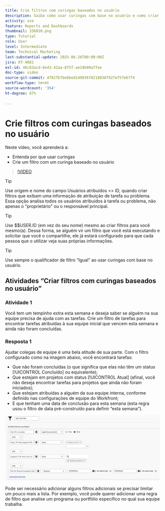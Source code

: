 ```yaml
---
title: Crie filtros com curingas baseados no usuário
description: Saiba como usar curingas com base no usuário e como criar um filtro com base no usuário conectado.
activity: use
feature: Reports and Dashboards
thumbnail: 336810.png
type: Tutorial
role: User
level: Intermediate
team: Technical Marketing
last-substantial-update: 2025-06-26T00:00:00Z
jira: KT-9081
exl-id: 46c83acd-6e43-42aa-875f-ae24b09a7fee
doc-type: video
source-git-commit: 4f82fb7be6bed149036f0218038f927ef57e67f4
workflow-type: tm+mt
source-wordcount: '354'
ht-degree: 87%

---
```


# Crie filtros com curingas baseados no usuário

Neste vídeo, você aprenderá a:

* Entenda por que usar curingas
* Crie um filtro com um curinga baseado no usuário

>[!VIDEO](https://video.tv.adobe.com/v/3413827/?quality=12&learn=on&captions=por_br)

>[!TIP]
>
>Use origem e nome do campo Usuários atribuídos >> ID, quando criar filtros que exibam uma informação de atribuição de tarefa ou problema.  Essa opção analisa todos os usuários atribuídos à tarefa ou problema, não apenas o &quot;proprietário&quot; ou o responsável principal.

>[!TIP]
>
>Use $$USER.ID (em vez do seu nome) mesmo ao criar filtros para você mesmo(a). Dessa forma, se alguém vir um filtro que você está executando e solicitar que você o compartilhe, ele já estará configurado para que cada pessoa que o utilizar veja suas próprias informações.

>[!TIP]
>
>Use sempre o qualificador de filtro “Igual” ao usar curingas com base no usuário.


## Atividades “Criar filtros com curingas baseados no usuário”

### Atividade 1

Você tem um tempinho extra esta semana e deseja saber se alguém na sua equipe precisa de ajuda com as tarefas. Crie um filtro de tarefas para encontrar tarefas atribuídas à sua equipe inicial que vencem esta semana e ainda não foram concluídas.

### Resposta 1

Ajudar colegas de equipe é uma bela atitude de sua parte. Com o filtro configurado como na imagem abaixo, você encontrará tarefas:

* Que não foram concluídas (o que significa que elas não têm um status [!UICONTROL Concluído] ou equivalente);
* Que estejam em projetos com status [!UICONTROL Atual] (afinal, você não deseja encontrar tarefas para projetos que ainda não foram iniciados);
* Que estejam atribuídas a alguém da sua equipe interna, conforme definido nas configurações de equipe do Workfront;
* E que tenham uma data de conclusão para esta semana (esta regra usou o filtro de data pré-construído para definir “esta semana”).

![Uma imagem da tela para criar um filtro de tarefa com um curinga baseado no usuário](assets/user-wildcard-exercise-answer.png)

Pode ser necessário adicionar alguns filtros adicionais se precisar limitar um pouco mais a lista. Por exemplo, você pode querer adicionar uma regra de filtro que analise um programa ou portfólio específico no qual sua equipe trabalha.
